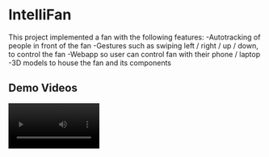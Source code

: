 # IntelliFan
This project implemented a fan with the following features:
-Autotracking of people in front of the fan
-Gestures such as swiping left / right / up / down, to control the fan
-Webapp so user can control fan with their phone / laptop
-3D models to house the fan and its components

## Demo Videos
<video src='https://github.com/user-attachments/assets/34af48d3-125a-4831-8df4-11eee752b68b' width=180/>
Turn On (Up)

https://github.com/user-attachments/assets/2ebcd7f2-937f-46ff-b61b-a43e5f5f2be0
Turn Off (Down)

https://github.com/user-attachments/assets/a7d5c35e-6d0c-4e75-ad39-ca346158de2c
Turn (Left)

https://github.com/user-attachments/assets/9fe7959b-e4da-4ded-935b-c23732035c80
Turn (Right)

https://github.com/user-attachments/assets/fc57ce63-2856-483f-b487-e727094a77c3
Activate Person Tracking (Push)

https://github.com/user-attachments/assets/445edbf3-a660-4a0f-84dc-7d0adf8acead
Person Tracking

https://github.com/user-attachments/assets/3c885a8b-cd1f-41d3-8687-49c4ffd364c1
Change Person (Left)

https://github.com/user-attachments/assets/9f6676e9-851d-4928-b4ec-0806f0841664
Change Person (Right)

![image](https://github.com/user-attachments/assets/4c78e68e-ed5b-43d4-a557-06008b673f71)

![image](https://github.com/user-attachments/assets/5e861817-e366-432e-806f-c15522aa40db)





